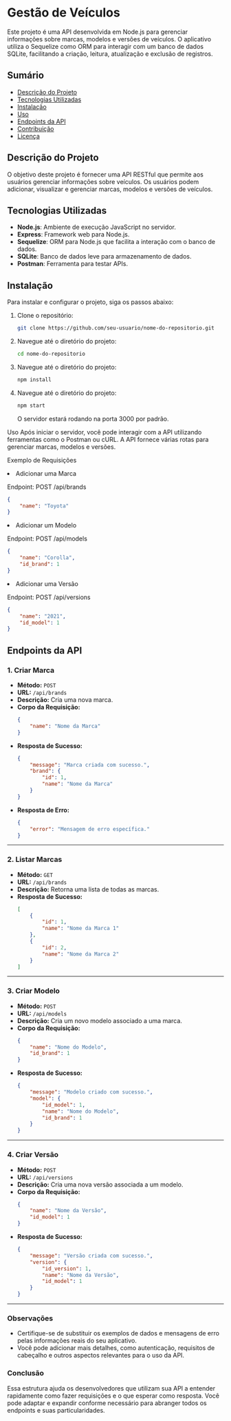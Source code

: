 # Gestão de Veículos

Este projeto é uma API desenvolvida em Node.js para gerenciar informações sobre marcas, modelos e versões de veículos. O aplicativo utiliza o Sequelize como ORM para interagir com um banco de dados SQLite, facilitando a criação, leitura, atualização e exclusão de registros.

## Sumário

- [Descrição do Projeto](#descrição-do-projeto)
- [Tecnologias Utilizadas](#tecnologias-utilizadas)
- [Instalação](#instalação)
- [Uso](#uso)
- [Endpoints da API](#endpoints-da-api)
- [Contribuição](#contribuição)
- [Licença](#licença)

## Descrição do Projeto

O objetivo deste projeto é fornecer uma API RESTful que permite aos usuários gerenciar informações sobre veículos. Os usuários podem adicionar, visualizar e gerenciar marcas, modelos e versões de veículos.

## Tecnologias Utilizadas

- **Node.js**: Ambiente de execução JavaScript no servidor.
- **Express**: Framework web para Node.js.
- **Sequelize**: ORM para Node.js que facilita a interação com o banco de dados.
- **SQLite**: Banco de dados leve para armazenamento de dados.
- **Postman**: Ferramenta para testar APIs.

## Instalação

Para instalar e configurar o projeto, siga os passos abaixo:

1. Clone o repositório:

   ```bash
   git clone https://github.com/seu-usuario/nome-do-repositorio.git
   ```
2. Navegue até o diretório do projeto:
   ```bash
   cd nome-do-repositorio
   ```
3. Navegue até o diretório do projeto:
   ```bash
   npm install
   ```
4. Navegue até o diretório do projeto:
   ```bash
   npm start
   ```
  
  
   
   O servidor estará rodando na porta 3000 por padrão.

Uso
Após iniciar o servidor, você pode interagir com a API utilizando ferramentas como o Postman ou cURL. A API fornece várias rotas para gerenciar marcas, modelos e versões.

Exemplo de Requisições

<li>Adicionar uma Marca</li>

Endpoint: POST /api/brands

```json
{
    "name": "Toyota"
}
```

<li>Adicionar um Modelo</li>

Endpoint: POST /api/models

```json
{
    "name": "Corolla",
    "id_brand": 1
}
```
<li>Adicionar uma Versão</li>

Endpoint: POST /api/versions

```json
{
    "name": "2021",
    "id_model": 1
}
```
## Endpoints da API

### 1. Criar Marca

- **Método:** `POST`
- **URL:** `/api/brands`
- **Descrição:** Cria uma nova marca.
- **Corpo da Requisição:**
    ```json
    {
        "name": "Nome da Marca"
    }
    ```
- **Resposta de Sucesso:**
    ```json
    {
        "message": "Marca criada com sucesso.",
        "brand": {
            "id": 1,
            "name": "Nome da Marca"
        }
    }
    ```
- **Resposta de Erro:**
    ```json
    {
        "error": "Mensagem de erro específica."
    }
    ```

---

### 2. Listar Marcas

- **Método:** `GET`
- **URL:** `/api/brands`
- **Descrição:** Retorna uma lista de todas as marcas.
- **Resposta de Sucesso:**
    ```json
    [
        {
            "id": 1,
            "name": "Nome da Marca 1"
        },
        {
            "id": 2,
            "name": "Nome da Marca 2"
        }
    ]
    ```

---

### 3. Criar Modelo

- **Método:** `POST`
- **URL:** `/api/models`
- **Descrição:** Cria um novo modelo associado a uma marca.
- **Corpo da Requisição:**
    ```json
    {
        "name": "Nome do Modelo",
        "id_brand": 1
    }
    ```
- **Resposta de Sucesso:**
    ```json
    {
        "message": "Modelo criado com sucesso.",
        "model": {
            "id_model": 1,
            "name": "Nome do Modelo",
            "id_brand": 1
        }
    }
    ```

---

### 4. Criar Versão

- **Método:** `POST`
- **URL:** `/api/versions`
- **Descrição:** Cria uma nova versão associada a um modelo.
- **Corpo da Requisição:**
    ```json
    {
        "name": "Nome da Versão",
        "id_model": 1
    }
    ```
- **Resposta de Sucesso:**
    ```json
    {
        "message": "Versão criada com sucesso.",
        "version": {
            "id_version": 1,
            "name": "Nome da Versão",
            "id_model": 1
        }
    }
    ```

---

### Observações

- Certifique-se de substituir os exemplos de dados e mensagens de erro pelas informações reais do seu aplicativo.
- Você pode adicionar mais detalhes, como autenticação, requisitos de cabeçalho e outros aspectos relevantes para o uso da API.

### Conclusão

Essa estrutura ajuda os desenvolvedores que utilizam sua API a entender rapidamente como fazer requisições e o que esperar como resposta. Você pode adaptar e expandir conforme necessário para abranger todos os endpoints e suas particularidades.
